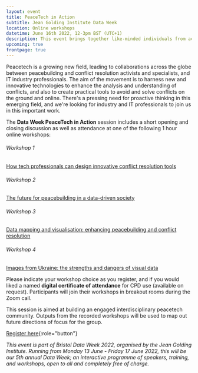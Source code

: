 ```yaml
---
layout: event
title: PeaceTech in Action
subtitle: Jean Golding Institute Data Week
location: Online workshops
datetime: June 16th 2022, 12-3pm BST (UTC+1)
description: This event brings together like-minded individuals from across tech, peace and conflict and other backgrounds to focus on how to combine data science and IT capabilities to amplify virtual and on-the-ground peacebuilding and conflict transformation. Event open to all.
upcoming: true
frontpage: true
---
```


Peacetech is a growing new field, leading to collaborations across the globe between peacebuilding and conflict resolution activists and specialists, and IT industry professionals. The aim of the movement is to harness new and innovative technologies to enhance the analysis and understanding of conflicts, and also to create practical tools to avoid and solve conflicts on the ground and online. There's a pressing need for proactive thinking in this emerging field, and we're looking for industry and IT professionals to join us in this important work.

The **Data Week PeaceTech in Action** session includes a short opening and closing discussion as well as attendance at one of the following 1 hour online workshops:

<div class="activities">
    <article>
        <h6>Workshop 1</h6>
        <a href="conflict-resolution-tools/">How tech professionals can design innovative conflict resolution tools</a>
    </article>
    <article>
        <h6>Workshop 2</h6>
        <a href="future-for-peacebuilding/">The future for peacebuilding in a data-driven society</a>
    </article>
    <article>
        <h6>Workshop 3</h6>
        <a href="data-mapping-visualisation/">Data mapping and visualisation: enhancing peacebuilding and conflict resolution</a>
    </article>
    <article>
        <h6>Workshop 4</h6>
        <a href="images-from-ukraine/">Images from Ukraine: the strengths and dangers of visual data</a>
    </article>
</div>

Please indicate your workshop choice as you register, and if you would liked a named **digital certificate of attendance** for CPD use (available on request). Participants will join their workshops in breakout rooms during the Zoom call.

This session is aimed at building an engaged interdisciplinary peacetech community. Outputs from the recorded workshops will be used to map out future directions of focus for the group.

[Register here](https://www.eventbrite.com/e/iptg-presents-peachtech-in-action-tickets-296869513707){:role="button"}

*This event is part of Bristol Data Week 2022, organised by the Jean Golding Institute. Running from Monday 13 June - Friday 17 June 2022, this will be our 5th annual Data Week; an interactive programme of speakers, training, and workshops, open to all and completely free of charge.*
